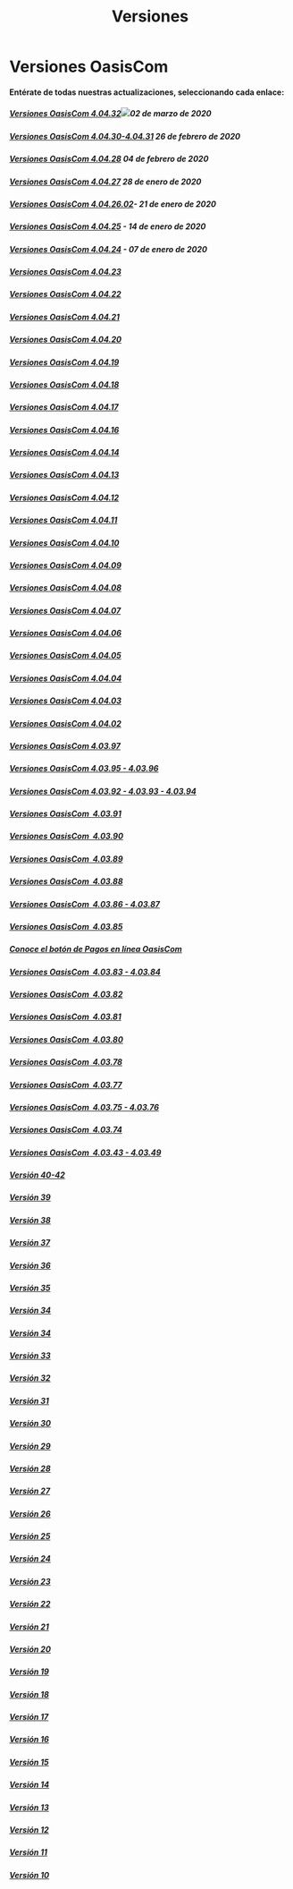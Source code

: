 ﻿---
layout: default
title: Versiones
permalink: /Desarrollo/Versiones/
editable: si
---

# Versiones OasisCom
#### Entérate de todas nuestras actualizaciones, seleccionando cada enlace:
 
##### [Versiones OasisCom 4.04.32]( https://mailchi.mp/92eb5143e89f/versin-4383044)![](http://docs.oasiscom.com/Mercadeo/fichas/Gift_new100gif.gif)02 de marzo de 2020
##### [Versiones OasisCom 4.04.30-4.04.31](https://mailchi.mp/cb3681884ce4/versin-4383040) 26 de febrero de 2020
##### [Versiones OasisCom 4.04.28](https://mailchi.mp/c4d6591a2fab/versin-4048207) 04 de febrero de 2020
##### [Versiones OasisCom 4.04.27](https://mailchi.mp/e3da1acee611/versin-4043003) 28 de enero de 2020
##### [Versiones OasisCom 4.04.26.02](https://mailchi.mp/f4b0c731d498/versin-3989171)- 21 de enero de 2020
##### [Versiones OasisCom 4.04.25](https://mailchi.mp/e3cf0833360e/versin-4043879) - 14 de enero de 2020
##### [Versiones OasisCom 4.04.24](https://mailchi.mp/d41f99af7d21/versin-4043875) - 07 de enero de 2020
##### [Versiones OasisCom 4.04.23](https://mailchi.mp/fd2c6521a1da/versin-4043835)
##### [Versiones OasisCom 4.04.22](https://mailchi.mp/dd9b5a7d13ea/versin-3975659)
##### [Versiones OasisCom 4.04.21](https://mailchi.mp/ed84e84d4ad4/versin-3989115)
##### [Versiones OasisCom 4.04.20](https://mailchi.mp/d22fc34a9c89/versin-3989007)
##### [Versiones OasisCom 4.04.19](https://mailchi.mp/5679e28b1111/versin-3960835)
##### [Versiones OasisCom 4.04.18](https://mailchi.mp/881c0777c5dd/versin-3958135)
##### [Versiones OasisCom 4.04.17](https://mailchi.mp/8c409b50b66e/versin-3954555)
##### [Versiones OasisCom 4.04.16](https://mailchi.mp/c2d3d365c3ec/versin-3947795)
##### [Versiones OasisCom 4.04.14](https://mailchi.mp/b027c74172e4/versin-3946487)
##### [Versiones OasisCom 4.04.13](https://mailchi.mp/6e86b7cfbcdd/versin-3080983)
##### [Versiones OasisCom 4.04.12](https://mailchi.mp/35046d24d2b0/versin-3080367)
##### [Versiones OasisCom 4.04.11](https://mailchi.mp/69fd34f3627d/versin-3080355)
##### [Versiones OasisCom 4.04.10](https://mailchi.mp/7e33a26dcbea/versin-3079491)
##### [Versiones OasisCom 4.04.09](https://mailchi.mp/8b4ec2f8c7cc/versin-464979)
##### [Versiones OasisCom 4.04.08](https://mailchi.mp/0063ea8ccc2b/plan-empower-versin-400378-oasiscom-472939)
##### [Versiones OasisCom 4.04.07](https://mailchi.mp/9627da543775/plan-empower-versin-400378-oasiscom-472447)
##### [Versiones OasisCom 4.04.06](https://mailchi.mp/60fac2999f3c/plan-empower-versin-400378-oasiscom-472439)
##### [Versiones OasisCom 4.04.05](https://mailchi.mp/4e4291b2e8a9/plan-empower-versin-400378-oasiscom-471211)
##### [Versiones OasisCom 4.04.04](https://mailchi.mp/0e198e1c108d/versin-441595)
##### [Versiones OasisCom 4.04.03](https://mailchi.mp/c714012d57e1/versin-40403)
##### [Versiones OasisCom 4.04.02](https://mailchi.mp/e0c7962b171e/plan-empower-versin-40402)
##### [Versiones OasisCom 4.03.97](https://mailchi.mp/ff8b7b449af5/plan-empower-versin-416839)
##### [Versiones OasisCom 4.03.95 - 4.03.96](https://mailchi.mp/354e432915b5/plan-empower-versin-410747)
##### [Versiones OasisCom 4.03.92 - 4.03.93 - 4.03.94](https://mailchi.mp/6d08f0d05e22/plan-empower-versin-404771)
##### [Versiones OasisCom  4.03.91](https://mailchi.mp/7527ab20d90d/plan-empower-versin-400391)
##### [Versiones OasisCom  4.03.90](https://mailchi.mp/bad9033b3456/plan-empower-versin-400378-oasiscom-377547)

##### [Versiones OasisCom  4.03.89](https://mailchi.mp/9f300201f91d/plan-empower-versin-400378-oasiscom-367123)
##### [Versiones OasisCom  4.03.88](https://mailchi.mp/eb653401b634/plan-empower-versin-400378-oasiscom-359471)
##### [Versiones OasisCom  4.03.86 - 4.03.87](https://mailchi.mp/37a317cb8675/plan-empower-versin-400378-oasiscom-357167)
##### [Versiones OasisCom  4.03.85](https://mailchi.mp/1d6da5e4664a/plan-empower-versin-400378-oasiscom-342331)
##### [Conoce el botón de Pagos en línea OasisCom](https://mailchi.mp/ae6000c26bad/en-oasiscom-pensamos-en-t-botn-de-pagos-en-lnea-338823)
##### [Versiones OasisCom  4.03.83 - 4.03.84](https://mailchi.mp/04e3c97338a3/plan-empower-versin-400378-oasiscom-331671)
##### [Versiones OasisCom  4.03.82](https://mailchi.mp/35ab6214ac6b/plan-empower-versin-400378-oasiscom-321231)
##### [Versiones OasisCom  4.03.81](https://mailchi.mp/7d383690d844/plan-empower-versin-400378-oasiscom-308775)
##### [Versiones OasisCom  4.03.80](https://mailchi.mp/6f0ab400b3c1/plan-empower-versin-400378-oasiscom-307575)
##### [Versiones OasisCom  4.03.78](https://mailchi.mp/18e86aab3632/plan-empower-versin-400378-oasiscom) 
##### [Versiones OasisCom  4.03.77](https://mailchi.mp/d27b0150f9e9/plan-empower-versin-400377-oasiscom-278867)
##### [Versiones OasisCom  4.03.75 - 4.03.76](https://mailchi.mp/8453eb5a138a/plan-empower-versin-400375-400376-oasiscom?e=7ad3ec53b5)
##### [Versiones OasisCom  4.03.74](https://mailchi.mp/ddf71371c34d/plan-empower-versin-400374-oasiscom-265351) 
##### [Versiones OasisCom  4.03.43 - 4.03.49](https://mailchi.mp/f41a0ac2c7e8/version-oasiscom-1765001) 
##### [Versión 40-42](https://mailchi.mp/97bb23e7a41b/version-oasiscom-1709773)
##### [Versión 39](https://mailchi.mp/ca6384fc7db9/version-oasiscom-1691481)
##### [Versión 38](https://mailchi.mp/c8d42e6f2780/version-oasiscom-1675781)
##### [Versión 37](https://mailchi.mp/a1b5f24ac963/version-oasiscom-1669573)
##### [Versión 36](https://mailchi.mp/b61c6ef067da/version-oasiscom-1626089)
##### [Versión 35](https://mailchi.mp/d505df8fbfec/version-oasiscom-1609225)
##### [Versión 34](https://mailchi.mp/b9b2148c2e12/version-oasiscom-1587129)
##### [Versión 34](https://mailchi.mp/b9b2148c2e12/version-oasiscom-1587129)
##### [Versión 33](https://mailchi.mp/acf4b767a029/version-oasiscom-1586533)
##### [Versión 32](https://mailchi.mp/9e895bbbe095/version-oasiscom-1318461)
##### [Versión 31](https://mailchi.mp/d6cbb72596bd/version-oasiscom-1318389)
##### [Versión 30](http://mailchi.mp/74242c685ce9/version-oasiscom-1318377)
##### [Versión 29](http://mailchi.mp/8d2a91bc617c/version-oasiscom-1318329)
##### [Versión 28](http://mailchi.mp/8846d360550a/version-oasiscom-1318341)
##### [Versión 27](http://mailchi.mp/2317edd9a82b/version-oasiscom-1318241)
##### [Versión 26](http://mailchi.mp/0c78f995a023/version-oasiscom-1318229)
##### [Versión 25](http://mailchi.mp/06c5ff4d0619/version-oasiscom-1318221)
##### [Versión 24](http://mailchi.mp/9faeedc3e99e/version-oasiscom-1318173)
##### [Versión 23](http://mailchi.mp/7cf713553396/version-oasiscom-1318141)
##### [Versión 22](http://mailchi.mp/5a1bfb9c57e8/version-oasiscom-22)
##### [Versión 21](http://mailchi.mp/c76eef6e1369/versin-oasiscom-40317-prueba03-todos-los-links-1318081)
##### [Versión 20](http://mailchi.mp/65c69eefe74f/versin-oasiscom-40317-prueba03-todos-los-links-1318077)
##### [Versión 19](http://mailchi.mp/65c69eefe74f/versin-oasiscom-40317-prueba03-todos-los-links-1318077)
##### [Versión 18](http://mailchi.mp/oasis/versin-oasiscom-40317-prueba03-todos-los-links-1303041)
##### [Versión 17](http://mailchi.mp/oasis/versin-oasiscom-40317-prueba03-todos-los-links-1284945)
##### [Versión 16](http://mailchi.mp/oasis/nueva-versin-oasiscom-40314-enterate-de-nuestra-actualizacin-1265725)
##### [Versión 15](http://oasis.us12.list-manage1.com/track/click?u=0fa6cc7f95527a2cb26f4165f&id=19889cb66a&e=931abdac80)
##### [Versión 14](http://mailchi.mp/cc1e4473d3c2/nueva-versin-oasiscom-40314-enterate-de-nuestra-actualizacin)
##### [Versión 13](http://mailchi.mp/2f4243315aaa/versin-04_03_13-oasiscom-prueba01-1206969)
##### [Versión 12](http://mailchi.mp/62e6cb39366a/bsb9ugmdsp-1038205)
##### [Versión 11](http://oasis.us12.list-manage2.com/track/click?u=0fa6cc7f95527a2cb26f4165f&id=a81fcdcbaa&e=931abdac80)
##### [Versión 10](http://us12.campaign-archive2.com/?u=0fa6cc7f95527a2cb26f4165f&id=57e137d4f9) 




















































